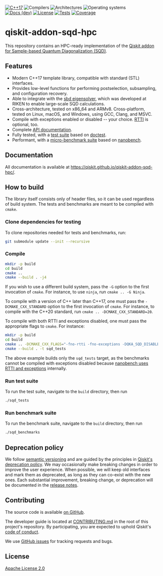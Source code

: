 [![C++17](https://img.shields.io/badge/C++17%20or%20later-%2300599C.svg?logo=c%2B%2B&logoColor=white)](#)
![Compilers](https://img.shields.io/badge/%F0%9F%94%A8%20Compilers-GCC%20%7C%20Clang%20%7C%20MSVC-informational)
![Architectures](https://img.shields.io/badge/%E2%9A%99%EF%B8%8F%20Platforms-x86__64%20%7C%20ARMv8-informational)
![Operating systems](https://img.shields.io/badge/%F0%9F%92%BB%20Operating_systems-Linux%20%7C%20macOS%20%7C%20Windows-informational)
<br/>
[![Docs (dev)](https://img.shields.io/badge/%F0%9F%93%84%20Docs-stable-blue.svg)](https://qiskit.github.io/qiskit-addon-sqd-hpc/)
[![License](https://img.shields.io/github/license/Qiskit/qiskit-addon-sqd-hpc?label=License)](LICENSE.txt)
[![Tests](https://github.com/Qiskit/qiskit-addon-sqd-hpc/actions/workflows/test_latest_versions.yml/badge.svg)](https://github.com/Qiskit/qiskit-addon-sqd-hpc/actions/workflows/test_latest_versions.yml)
[![Coverage](https://coveralls.io/repos/github/Qiskit/qiskit-addon-sqd-hpc/badge.svg?branch=main)](https://coveralls.io/github/Qiskit/qiskit-addon-sqd-hpc?branch=main)

# qiskit-addon-sqd-hpc

This repository contains an HPC-ready implementation of the [Qiskit addon for Sample-based Quantum Diagonalization (SQD)](https://github.com/Qiskit/qiskit-addon-sqd).

## Features

- Modern C++17 template library, compatible with standard (STL) interfaces.
- Provides low-level functions for performing postselection, subsampling, and configuration recovery.
- Able to integrate with the [sbd eigensolver](https://github.com/r-ccs-cms/sbd), which was developed at RIKEN to enable large-scale SQD calculations.
- Cross-architecture, tested on x86_64 and ARMv8.  Cross-platform, tested on Linux, macOS, and Windows, using GCC, Clang, and MSVC.
- Compile with exceptions enabled or disabled -- your choice.  [RTTI](https://en.wikipedia.org/wiki/Run-time_type_information) is optional, too.
- Complete [API documentation](https://qiskit.github.io/qiskit-addon-sqd-hpc/).
- Fully tested, with a [test suite](test/) based on [doctest](https://github.com/doctest/doctest).
- Performant, with a [micro-benchmark suite](benchmark/) based on [nanobench](https://github.com/martinus/nanobench).

## Documentation

All documentation is available at https://qiskit.github.io/qiskit-addon-sqd-hpc/.

## How to build

The library itself consists only of header files, so it can be used regardless of build system.  The tests and benchmarks are meant to be compiled with `cmake`.

### Clone dependencies for testing

To clone repositories needed for tests and benchmarks, run:

```sh
git submodule update --init --recursive
```

### Compile

```sh
mkdir -p build
cd build
cmake ..
cmake --build . -j4
```

If you wish to use a different build system, pass the `-G` option to the first invocation of `cmake`.  For instance, to use `ninja`, run `cmake .. -G Ninja`.

To compile with a version of C++ later than C++17, one must pass the `-DCMAKE_CXX_STANDARD` option to the first invocation of `cmake`.  For instance, to compile with the C++20 standard, run `cmake .. -DCMAKE_CXX_STANDARD=20`.

To compile with both RTTI and exceptions disabled, one must pass the appropriate flags to `cmake`.  For instance:

```sh
mkdir -p build
cd build
cmake .. -DCMAKE_CXX_FLAGS="-fno-rtti -fno-exceptions -DQKA_SQD_DISABLE_EXCEPTIONS=1 -DDOCTEST_CONFIG_NO_EXCEPTIONS_BUT_WITH_ALL_ASSERTS"
cmake --build . -t sqd_tests
```

The above example builds only the `sqd_tests` target, as the benchmarks cannot be compiled with exceptions disabled because [nanobench uses RTTI and exceptions](https://github.com/martinus/nanobench/pull/125) internally.

### Run test suite

To run the test suite, navigate to the `build` directory, then run

```sh
./sqd_tests
```

### Run benchmark suite

To run the benchmark suite, navigate to the `build` directory, then run

```sh
./sqd_benchmarks
```

## Deprecation policy

We follow [semantic versioning](https://semver.org/) and are guided by the principles in
[Qiskit's deprecation policy](https://github.com/Qiskit/qiskit/blob/main/DEPRECATION.md).
We may occasionally make breaking changes in order to improve the user experience.
When possible, we will keep old interfaces and mark them as deprecated, as long as they can co-exist with the
new ones.
Each substantial improvement, breaking change, or deprecation will be documented in the
[release notes](https://qiskit.github.io/qiskit-addon-sqd-hpc/release-notes.html).

## Contributing

The source code is available [on GitHub](https://github.com/Qiskit/qiskit-addon-sqd-hpc).

The developer guide is located at [CONTRIBUTING.md](https://github.com/Qiskit/qiskit-addon-sqd-hpc/blob/main/CONTRIBUTING.md)
in the root of this project's repository.
By participating, you are expected to uphold Qiskit's [code of conduct](https://github.com/Qiskit/qiskit/blob/main/CODE_OF_CONDUCT.md).

We use [GitHub issues](https://github.com/Qiskit/qiskit-addon-sqd-hpc/issues) for tracking requests and bugs.

## License

[Apache License 2.0](LICENSE.txt)
